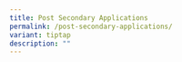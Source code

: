 ```yaml
---
title: Post Secondary Applications
permalink: /post-secondary-applications/
variant: tiptap
description: ""
---
```

